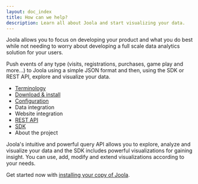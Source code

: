 ```yaml
---
layout: doc_index
title: How can we help?
description: Learn all about Joola and start visualizing your data.
---
```


Joola allows you to focus on developing your product and what you do best while not needing to worry about developing a full scale data analytics solution for your users.

Push events of any type (visits, registrations, purchases, game play and more...) to Joola using a simple JSON format and then, using the SDK or REST API, explore and visualize your data.

- [Terminology](Terminology.html)
- [Download & install](Installing.html)
- [Configuration](Configuration.html)
- Data integration
- Website integration
- [REST API](REST.html)
- [SDK](SDK.html)
- About the project

Joola's intuitive and powerful query API allows you to explore, analyze and visualize your data and the SDK includes powerful visualizations for gaining insight.
You can use, add, modify and extend visualizations according to your needs.

Get started now with [installing your copy of Joola](Installing.html).